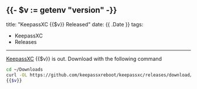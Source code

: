 {{- $v := getenv "version" -}}
---
title: "KeepassXC {{$v}} Released"
date: {{ .Date }}
tags:
  - KeepassXC
  - Releases
---
[KeepassXC][keepassxc] {{$v}} is out. Download with the following command

```sh
cd ~/Downloads
curl -OL https://github.com/keepassxreboot/keepassxc/releases/download/{{$v}}/KeePassXC-{{$v}}-x86_64.AppImage
{{$v}}
```

[keepassxc]: https://github.com/keepassxreboot/keepassxc
